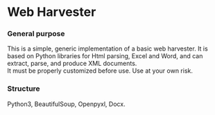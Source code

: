 Web Harvester
=============

### General purpose
This is a simple, generic implementation of a basic web harvester.
It is based on Python libraries for Html parsing, Excel and Word, and can extract, parse, and produce XML documents.  
It must be properly customized before use. Use at your own risk.

### Structure
Python3, BeautifulSoup, Openpyxl, Docx.  


